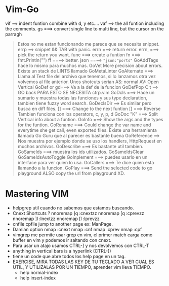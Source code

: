 Vim-Go
======
vif ==> indent funtion combine with d, y etc....
vaf ==> the all funtion including the comments.
gs ===> convert single line to multi line, but the cursor on the parragh 
> Estos no me estan funcionando me parece que se necesita snippet.
errp ==> snippet && TAB with panic.
errn ===> return error.
errn, ===> pick the return you want.
func ===> create a funtion
fn ===> fmt.Println("")
ff ====> better.
json ====> `"json:"ports"`
GoAddTags hace lo mismo para muchos mas.
GoVet More precision about errors.
Existe un stack de LINTS llamado GoMetaLinter
GoAlternate ===> Llama al Test file del archivo que tenemos, si lo lanzamos
otra vez volvemos al file anterior.
        Unos shotcuts serian AS: normal
                             AV: Open Vertical
GoDef  or gd===> Va a la def de la funcion
GoDefPop C t ==> GO back
> PARA ESTO SE NECESITA ctrp.vim
GoDcls ===> Hace un sumario y muestra todas las funciones y sus type
declaration, tambien tiene fuzzy word search.
GoDeclsDir ==> Es similar pero busca en diff files.
]] ===> Change to the next funtion
[[ ===> Reverse
Tambien funciona con los operators, c, y, p, d
GoDoc "K" ===> Split Vertical info about a funtion.
GoInfo ===> Show the args and the types for the funtion.
GoRename ===> Could change the var name and everytime she get call, even
exported files.
Existe una herramienta llamada Go Guru que al parecer es bastante buena
GoReference ==> Nos muestra por ejemplo donde se uso los handlers, HttpRequest
en muchos archivos.
GoDescribe ===> Es bastante util tambien.
GoSameIds ===> muestra los ids utilizados.
GoSameIdsClear 
GoSameIdsAutoToggle
GoInplement ===> puedes usarlo en un interface para ver quien lo usa.
GoCallers ===> Te dice quien esta llamando a la funcion.
GoPlay ===> Send the selected code to go playground ALSO copy the url from
playground XD.


Mastering VIM
==============
* helpgrep util cuando no sabemos que estamos buscando.
* Cnext Shortcuts ?
      nnoremap ]q :cnext<cr>zz
      nnoremap [q :cprev<cr>zz
      nnoremap ]l :lnext<cr>zz
      nnoremap [l :lprev<cr>zz
* cnfile cpfile jump to another page ex: ManPage.
* Damian option
      nmap <silent> <RIGHT>         :cnext<CR>
      nmap <silent> <RIGHT><RIGHT>  :cnf<CR><C-G>
      nmap <silent> <LEFT>          :cprev<CR>
      nmap <silent> <LEFT><LEFT>    :cpf<CR><C-G>
* vimgrep me permite usar grep en vim, el primer match carga como buffer en vim
y podemos ir saltando con cnext.
* Para usar un atajo usamos CTRL-] y nos devolvemos con CTRL-T
* anything in vertical bars is a hyperlink (CTRL-])
* tiene un code que abre todos los help page en un tag.
* EXERCISE, MIRA TODAS LAS KEY DE TU TECLADO A VER CUAL ES UTIL, Y UTILIZALAS
  POR UN TIEMPO, aprender vim lleva TIEMPO.
    - help normal-index
    - help insert-index
